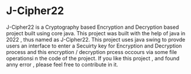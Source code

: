 # J-Cipher22
J-Cipher22 is a Cryptography based Encryption and Decryption based project built using core java. 
This project was built with the help of java in 2022 , thus named as J-Cipher22.
This project uses java swing to provde users an interface to enter a Secuirty key for Encryption and Decryption process and this encryption / decryption prcess occours via some file operationsi n the code of the project.
If you like this project , and found anny error  , please feel free to contribute in it.
